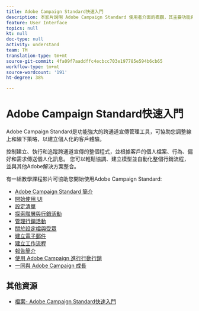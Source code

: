 ```yaml
---
title: Adobe Campaign Standard快速入門
description: 本影片說明 Adobe Campaign Standard 使用者介面的概觀，其主要功能與核心功能性。
feature: User Interface
topics: null
kt: null
doc-type: null
activity: understand
team: TM
translation-type: tm+mt
source-git-commit: 4fa09f7aaddffc4ecbcc703e197785e594b6cb65
workflow-type: tm+mt
source-wordcount: '191'
ht-degree: 38%

---
```



# Adobe Campaign Standard快速入門

Adobe Campaign Standard是功能強大的跨通道宣傳管理工具，可協助您調整線上和線下策略，以建立個人化的客戶體驗。

控制建立、執行和追蹤跨通道宣傳的整個程式，並根據客戶的個人檔案、行為、偏好和需求傳送個人化訊息。 您可以輕鬆協調、建立模型並自動化整個行銷流程，並與其他Adobe解決方案整合。

有一組教學課程影片可協助您開始使用Adobe Campaign Standard:

* [Adobe Campaign Standard 簡介](/help/getting-started/adobe-campaign-standard-introduction.md)
* [開始使用 UI](/help/getting-started/getting-started-with-the-ui.md)
* [設定清單](/help/getting-started/configure-a-list.md)
* [探索階層與行銷活動](/help/getting-started/explore-hierarchy-and-marketing-activities.md)
* [管理行銷活動](/help/getting-started/managing-campaigns.md)
* [關於設定檔與受眾](/help/getting-started/understanding-profiles-and-audiences.md)
* [建立電子郵件](https://docs.adobe.com/content/help/zh-Hant/campaign-standard-learn/tutorials/communication-channels/email/create-email-from-homepage.html)
* [建立工作流程](/help/managing-processes-and-data/create-workflow.md)
* [報告簡介](/help/getting-started/reporting-with-adobe-campaign-introduction.md)
* [使用 Adobe Campaign 進行行動行銷](/help/getting-started/mobile-marketing-with-adobe-campaign.md)
* [一同與 Adobe Campaign 成長](/help/getting-started/growing-with-adobe-campaign.md)

## 其他資源

* [檔案- Adobe Campaign Standard快速入門](https://docs.adobe.com/content/help/en/campaign-standard/using/getting-started/about-campaign-standard.html)
